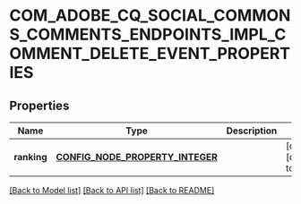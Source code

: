 # COM_ADOBE_CQ_SOCIAL_COMMONS_COMMENTS_ENDPOINTS_IMPL_COMMENT_DELETE_EVENT_PROPERTIES

## Properties
Name | Type | Description | Notes
------------ | ------------- | ------------- | -------------
**ranking** | [**CONFIG_NODE_PROPERTY_INTEGER**](configNodePropertyInteger.md) |  | [optional] [default to null]

[[Back to Model list]](../README.md#documentation-for-models) [[Back to API list]](../README.md#documentation-for-api-endpoints) [[Back to README]](../README.md)


